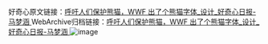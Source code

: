 好奇心原文链接：[呼吁人们保护熊猫，WWF 出了个熊猫字体_设计_好奇心日报-马梦涵 ](https://www.qdaily.com/articles/10588.html)
WebArchive归档链接：[呼吁人们保护熊猫，WWF 出了个熊猫字体_设计_好奇心日报-马梦涵 ](http://web.archive.org/web/20190623160929/https://www.qdaily.com/articles/10588.html)
![image](http://ww3.sinaimg.cn/large/007d5XDply1g3w24h6iqpj30u05597wh)